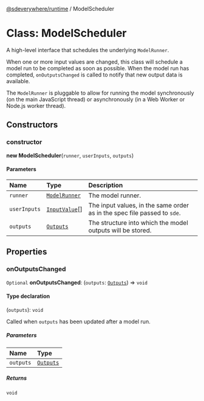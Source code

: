 [@sdeverywhere/runtime](../index.md) / ModelScheduler

# Class: ModelScheduler

A high-level interface that schedules the underlying `ModelRunner`.

When one or more input values are changed, this class will schedule a model
run to be completed as soon as possible.  When the model run has completed,
`onOutputsChanged` is called to notify that new output data is available.

The `ModelRunner` is pluggable to allow for running the model synchronously
(on the main JavaScript thread) or asynchronously (in a Web Worker or Node.js
worker thread).

## Constructors

### constructor

**new ModelScheduler**(`runner`, `userInputs`, `outputs`)

#### Parameters

| Name | Type | Description |
| :------ | :------ | :------ |
| `runner` | [`ModelRunner`](../interfaces/ModelRunner.md) | The model runner. |
| `userInputs` | [`InputValue`](../interfaces/InputValue.md)[] | The input values, in the same order as in the spec file passed to `sde`. |
| `outputs` | [`Outputs`](Outputs.md) | The structure into which the model outputs will be stored. |

## Properties

### onOutputsChanged

 `Optional` **onOutputsChanged**: (`outputs`: [`Outputs`](Outputs.md)) => `void`

#### Type declaration

(`outputs`): `void`

Called when `outputs` has been updated after a model run.

##### Parameters

| Name | Type |
| :------ | :------ |
| `outputs` | [`Outputs`](Outputs.md) |

##### Returns

`void`
